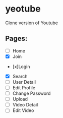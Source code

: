 # yeotube

Clone version of Youtube

## Pages:

- [ ] Home
- [x] Join
- [x]Login
- [x] Search
- [ ] User Detail
- [ ] Edit Profile
- [ ] Change Password
- [ ] Upload
- [ ] Video Detail
- [ ] Edit Video
